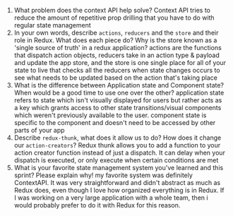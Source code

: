 1. What problem does the context API help solve?
Context API tries to reduce the amount of repetitive prop drilling that you have to do with regular state management
1. In your own words, describe `actions`, `reducers` and the `store` and their role in Redux. What does each piece do? Why is the store known as a 'single source of truth' in a redux application?
actions are the functions that dispatch action objects, reducers take in an action type & payload and update the app store, and the store is one single place for all of your state to live that checks all the reducers when state changes occurs to see what needs to be updated based on the action that's taking place
1. What is the difference between Application state and Component state? When would be a good time to use one over the other?
application state refers to state which isn't visually displayed for users but rather acts as a key which grants access to other state transitions/visual components which weren't previously available to the user.  component state is specific to the component and doesn't need to be accessed by other parts of your app
1. Describe `redux-thunk`, what does it allow us to do? How does it change our `action-creators`?
Redux thunk allows you to add a function to your action creator function instead of just a dispatch.  It can delay when your dispatch is executed, or only execute when certain conditions are met
1. What is your favorite state management system you've learned and this sprint? Please explain why!
my favorite system was definitely ContextAPI.  It was very straightforward and didn't abstract as much as Redux does, even though I love how organized everything is in Redux.  If I was working on a very large application with a whole team, then i would probably prefer to do it with Redux for this reason.